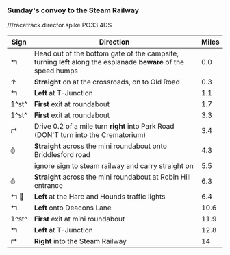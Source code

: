 ### Sunday's convoy to the Steam Railway

///racetrack.director.spike PO33 4DS

| Sign               | Direction                                                                                                       | Miles |
| ------------------ | --------------------------------------------------------------------------------------------------------------- | ----- |
| &#x21b0;           | Head out of the bottom gate of the campsite, turning **left** along the esplanade **beware** of the speed humps | 0.0   |
| &#x2191;           | **Straight** on at the crossroads, on to Old Road                                                               | 0.3   |
| &#x21b0;           | **Left** at T-Junction                                                                                          | 1.1   |
| 1^st^              | **First** exit at roundabout                                                                                    | 1.7   |
| 1^st^              | **First** exit at roundabout                                                                                    | 3.3   |
| &#x21b1;           | Drive 0.2 of a mile turn **right** into Park Road (DON'T turn into the Crematorium)                             | 3.4   |
| &#x29BD;           | **Straight** across the mini roundabout onto Briddlesford road                                                  | 4.3   |
|                    | ignore sign to steam railway and carry straight on                                                              | 5.5   |
| &#x29BD;           | **Straight** across the mini roundabout at Robin Hill entrance                                                  | 6.3   |
| &#x21b0; &#x1F6A6; | **Left** at the Hare and Hounds traffic lights                                                                  | 6.4   |
| &#x21b0;           | **Left** onto Deacons Lane                                                                                      | 10.6  |
| 1^st^              | **First** exit at mini roundabout                                                                               | 11.9  |
| &#x21b0;           | **Left** at T-Junction                                                                                          | 12.8  |
| &#x21b1;           | **Right** into the Steam Railway                                                                                | 14    |
